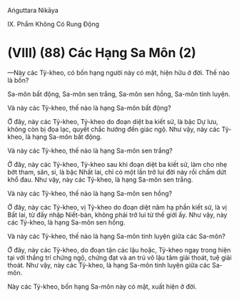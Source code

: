 Aṅguttara Nikāya

IX. Phẩm Không Có Rung Ðộng

# (VIII) (88) Các Hạng Sa Môn (2)

—Này các Tỷ-kheo, có bốn hạng người này có mặt, hiện hữu ở đời. Thế nào là bốn?

Sa-môn bất động, Sa-môn sen trắng, Sa-môn sen hồng, Sa-môn tinh luyện.

Và này các Tỷ-kheo, thế nào là hạng Sa-môn bất động?

Ở đây, này các Tỷ-kheo, Tỷ-kheo do đoạn diệt ba kiết sử, là bậc Dự lưu, không còn bị đọa lạc, quyết chắc hướng đến giác ngộ. Như vậy, này các Tỷ-kheo, là hạng Sa-môn bất động.

Và này các Tỷ-kheo, thế nào là hạng Sa-môn sen trắng?

Ở đây, này các Tỷ-kheo, Tỷ-kheo sau khi đoạn diệt ba kiết sử, làm cho nhẹ bớt tham, sân, si, là bậc Nhất lai, chỉ có một lần trở lui đời này rồi chấm dứt khổ đau. Như vậy, này các Tỷ-kheo, là hạng Sa-môn sen trắng.

Và này các Tỷ-kheo, thế nào là hạng Sa-môn sen hồng?

Ở đây, này các Tỷ-kheo, vị Tỷ-kheo do đoạn diệt năm hạ phần kiết sử, là vị Bất lai, từ đấy nhập Niết-bàn, không phải trở lui từ thế giới ấy. Như vậy, này các Tỷ-kheo, là hạng Sa-môn sen hồng.

Và này các Tỷ-kheo, thế nào là hạng Sa-môn tinh luyện giữa các Sa-môn?

Ở đây, này các Tỷ-kheo, do đoạn tận các lậu hoặc, Tỷ-kheo ngay trong hiện tại với thắng trí chứng ngộ, chứng đạt và an trú vô lậu tâm giải thoát, tuệ giải thoát. Như vậy, này các Tỷ-kheo, là hạng Sa-môn tinh luyện giữa các Sa-môn.

Này các Tỷ-kheo, bốn hạng Sa-môn này có mặt, xuất hiện ở đời.


